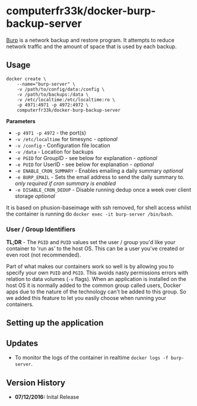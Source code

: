 # computerfr33k/docker-burp-backup-server

[Burp](http://burp.grke.org/) is a network backup and restore program. It attempts to reduce network traffic and the amount of space that is used by each backup.

## Usage

```
docker create \
    --name="burp-server" \
    -v /path/to/config/data:/config \
    -v /path/to/backups:/data \
    -v /etc/localtime:/etc/localtime:ro \
    -p 4971:4971 -p 4972:4972 \
    computerfr33k/docker-burp-backup-server
```

**Parameters**

* `-p 4971 -p 4972` - the port(s)
* `-v /etc/localtime` for timesync - *optional*
* `-v /config` - Configuration file location
* `-v /data` - Location for backups
* `-e PGID` for GroupID - see below for explanation - *optional*
* `-e PUID` for UserID - see below for explanation - *optional*
* `-e ENABLE_CRON_SUMMARY` - Enables emailing a daily summary *optional*
* `-e BURP_EMAIL` - Sets the email address to send the daily summary to. *only required if cron summary is enabled*
* `-e DISABLE_CRON_DEDUP` - Disable running dedup once a week over client storage *optional*

It is based on phusion-baseimage with ssh removed, for shell access whilst the container is running do `docker exec -it burp-server /bin/bash`.

### User / Group Identifiers

**TL;DR** - The `PGID` and `PUID` values set the user / group you'd like your container to 'run as' to the host OS. This can be a user you've created or even root (not recommended).

Part of what makes our containers work so well is by allowing you to specify your own `PUID` and `PGID`. This avoids nasty permissions errors with relation to data volumes (`-v` flags). When an application is installed on the host OS it is normally added to the common group called users, Docker apps due to the nature of the technology can't be added to this group. So we added this feature to let you easily choose when running your containers.

## Setting up the application



## Updates

* To monitor the logs of the container in realtime `docker logs -f burp-server`.



## Version History

+ **07/12/2016:** Inital Release
